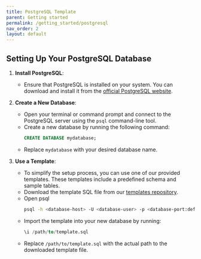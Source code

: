 ```yaml
---
title: PostgreSQL Template
parent: Getting started
permalink: /getting_started/postgresql
nav_order: 2
layout: default
---
```


## Setting Up Your PostgreSQL Database

1. **Install PostgreSQL**:
    - Ensure that PostgreSQL is installed on your system. You can download and install it from the [official PostgreSQL website](https://www.postgresql.org/download/).

2. **Create a New Database**:
    - Open your terminal or command prompt and connect to the PostgreSQL server using the `psql` command-line tool.
    - Create a new database by running the following command:
      ```sql
      CREATE DATABASE mydatabase;
      ```
    - Replace `mydatabase` with your desired database name.

3. **Use a Template**:
    - To simplify the setup process, you can use one of our provided templates. These templates include a predefined schema and sample tables.
    - Download the template SQL file from our [templates repository](https://github.com/Insubric/box-starter-templates).
    - Open psql
      ```bash
      psql -h <database-host> -U <database-user> -p <database-port:default 5432> mydatabase
      ``` 
    - Import the template into your new database by running:
      ```sql
      \i /path/to/template.sql
      ```
    - Replace `/path/to/template.sql` with the actual path to the downloaded template file.
